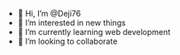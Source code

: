 - 👋 Hi, I’m @Deji76
- 👀 I’m interested in new things
- 🌱 I’m currently learning web development
- 💞️ I’m looking to collaborate 


<!---
Deji76/Deji76 is a ✨ special ✨ repository because its `README.md` (this file) appears on your GitHub profile.
You can click the Preview link to take a look at your changes.
--->

